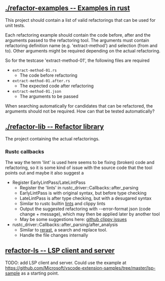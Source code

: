 ## [./refactor-examples -- Examples in rust](./refactor-examples)
This project should contain a list of valid refactorings that can be used for unit tests.

Each refactoring example should contain the code before, after and the arguments passed to the refactoring tool. The arguments must contain refactoring definition name (e.g. 'extract-method') and selection (from and to). Other arguments might be required depending on the actual refactoring.

So for the testcase 'extract-method-01', the following files are required
* `extract-method-01.rs`
    * The code before refactoring
* `extract-method-01.after.rs`
    * The expected code after refactoring
* `extract-method-01.json`
    * The arguments to be passed

When searching automatically for candidates that can be refactored, the arguments should not be required. How can that be tested automatically?

## [./refactor-lib -- Refactor library](./refactor-lib)
The project containing the actual refactorings. 

### Rustc callbacks

The way the term 'lint' is used here seems to be fixing (broken) code and refactoring, so it is some kind of issue with the source code that the tool points out and maybe it also suggest a 

* Register EarlyLintPass/LateLintPass
    * Register the 'lints' in rustc_driver::Callbacks::after_parsing
    * EarlyLintPass is with original syntax, but before type checking
    * LateLintPass is after type checking, but with a desugared syntax
    * Similar to rustc builtin [lints](https://rust-lang.github.io/rustc-guide/diagnostics.html#lints) and clippy lints
    * Output the suggested refactoring with --error-format json (code change + message),
    which may then be applied later by another tool
    * May be some suggestions here: [github clippy issues](https://github.com/rust-lang/rust-clippy/issues?q=is%3Aissue+is%3Aopen)
* rustc_driver::Callbacks::after_parsing/after_analysis
    * Similar to [rerast](https://github.com/google/rerast/), a search and replace tool.
    * Handle the file changes internally

## [refactor-ls -- LSP client and server](./refactor-ls)
TODO: add LSP client and server. Could use the example at https://github.com/Microsoft/vscode-extension-samples/tree/master/lsp-sample as a starting point.
